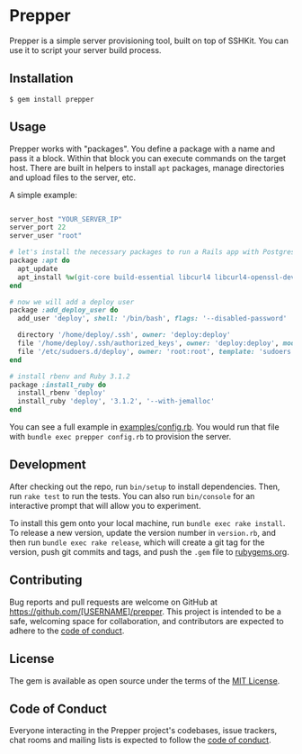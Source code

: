 # Prepper

Prepper is a simple server provisioning tool, built on top of SSHKit. You can
use it to script your server build process.


## Installation

    $ gem install prepper

## Usage

Prepper works with "packages". You define a package with a name and pass it a block.
Within that block you can execute commands on the target host.
There are built in helpers to install `apt` packages, manage directories and
upload files to the server, etc.

A simple example:

```ruby

server_host "YOUR_SERVER_IP"
server_port 22
server_user "root"

# let's install the necessary packages to run a Rails app with Postgresql
package :apt do
  apt_update
  apt_install %w(git-core build-essential libcurl4 libcurl4-openssl-dev libjemalloc-dev postgresql-client libpq-dev postgresql-contrib)
end

# now we will add a deploy user
package :add_deploy_user do
  add_user 'deploy', shell: '/bin/bash', flags: '--disabled-password'

  directory '/home/deploy/.ssh', owner: 'deploy:deploy'
  file '/home/deploy/.ssh/authorized_keys', owner: 'deploy:deploy', mode: '655', content: 'ssh-rsa YOUR PUBLIC SSH KEY'
  file '/etc/sudoers.d/deploy', owner: 'root:root', template: 'sudoers'
end

# install rbenv and Ruby 3.1.2
package :install_ruby do
  install_rbenv 'deploy'
  install_ruby 'deploy', '3.1.2', '--with-jemalloc'
end

```

You can see a full example in [examples/config.rb](examples/config.rb). You would run that file with `bundle exec prepper config.rb` to provision the server.

## Development

After checking out the repo, run `bin/setup` to install dependencies. Then, run `rake test` to run the tests. You can also run `bin/console` for an interactive prompt that will allow you to experiment.

To install this gem onto your local machine, run `bundle exec rake install`. To release a new version, update the version number in `version.rb`, and then run `bundle exec rake release`, which will create a git tag for the version, push git commits and tags, and push the `.gem` file to [rubygems.org](https://rubygems.org).

## Contributing

Bug reports and pull requests are welcome on GitHub at https://github.com/[USERNAME]/prepper. This project is intended to be a safe, welcoming space for collaboration, and contributors are expected to adhere to the [code of conduct](https://github.com/[USERNAME]/prepper/blob/master/CODE_OF_CONDUCT.md).


## License

The gem is available as open source under the terms of the [MIT License](https://opensource.org/licenses/MIT).

## Code of Conduct

Everyone interacting in the Prepper project's codebases, issue trackers, chat rooms and mailing lists is expected to follow the [code of conduct](https://github.com/[USERNAME]/prepper/blob/master/CODE_OF_CONDUCT.md).
